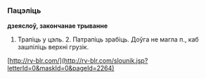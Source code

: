 ### Пацэліць
**дзеяслоў, закончанае трыванне**

1. Трапіць у цэль. 2. Патрапіць зрабіць. Доўга не магла п., каб зашпіліць верхні грузік.

<a rel="author">[http://rv-blr.com/](http://rv-blr.com/slounik.jsp?letterId=0&maskId=0&pageId=2264)</a>
